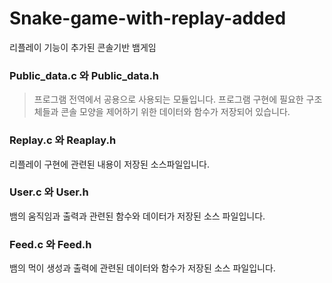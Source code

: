 # Snake-game-with-replay-added
 리플레이 기능이 추가된 콘솔기반 뱀게임
 
### Public_data.c 와 Public_data.h
> 프로그램 전역에서 공용으로 사용되는 모듈입니다.
> 프로그램 구현에 필요한 구조체들과 콘솔 모양을 제어하기 위한 데이터와 함수가 저장되어 있습니다.
### Replay.c 와 Reaplay.h
리플레이 구현에 관련된 내용이 저장된 소스파일입니다.
### User.c 와 User.h
뱀의 움직임과 출력과 관련된 함수와 데이터가 저장된 소스 파일입니다.
### Feed.c 와 Feed.h
뱀의 먹이 생성과 출력에 관련된 데이터와 함수가 저장된 소스 파일입니다.
